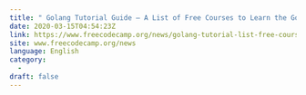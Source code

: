 ```yaml
---
title: " Golang Tutorial Guide – A List of Free Courses to Learn the Go Programming Language "
date: 2020-03-15T04:54:23Z
link: https://www.freecodecamp.org/news/golang-tutorial-list-free-courses-learn-go-programming-language/?utm_medium=RSS&utm_source=news.12bit.vn
site: www.freecodecamp.org/news
language: English
category:
  -   
draft: false
---
```


